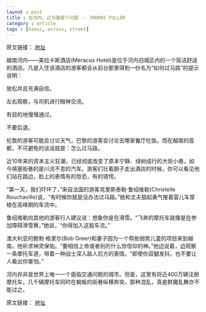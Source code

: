 ```yaml
---
layout : post
title : 在河内，过马路是个问题 -- THOMAS FULLER
category : article
tags : [hanoi, across, street]
---
```


原文链接： [地址](http://cn.nytimes.com/article/world/2012/09/29/c29hanoi/)

越南河内——美拉卡斯酒店(Meracus Hotel)是位于河内旧城区内的一个简洁舒适的酒店。凡是入住该酒店的游客都会从前台那里得到一份名为“如何过马路”的提示说明：

放松并且充满自信。

左右观察，与司机进行眼神交流。

有目的地慢慢通过。

不要后退。

伦敦的游客可能会讨论天气，巴黎的游客会讨论去哪家餐厅吃饭。而在越南的首都，不可避免的谈话就是：怎么过马路。

近10年来的资本主义狂潮，已经彻底改变了原本宁静、绿树成行的大街小巷，如今填塞街巷的是川流不息的汽车。游客们壮着胆子走出酒店的时候，你可以看见他们站在路边，脸上的表情有的惊恐，有的错愕。

“第一天，我们吓坏了，”来自法国的游客克里斯泰勒·鲁绍维勒(Christelle Rouchaville)说，“有时候你就是没办法过马路。”她和丈夫鼓起勇气推着婴儿车穿梭在高峰期的车流中。

鲁绍维勒向其他的游客行人建议说：想象你是在滑雪。“飞奔的摩托车就像是在参加障碍滑雪赛，”她说，“你得加入这股车流。”

澳大利亚的鲍勃·格里尔(Bob Greer)和妻子因为一个帮助弱势儿童的项目来到越南。他祈求神灵保佑。“要相信上帝或者别的什么你信仰的神。”他边说着，边观察一条摩托车道，带着一种战士深入敌人后方的表情。“即使你双腿发抖，也不要让人看出你害怕。”

河内并非是世界上唯一一个面临交通问题的城市。但是，这里有将近400万辆注册摩托车，几千辆摩托车同时在蜿蜒的街巷纵横奔突，那种混乱，真是群魔乱舞亦不能过之。


原文链接： [地址](http://cn.nytimes.com/article/world/2012/09/29/c29hanoi/)
